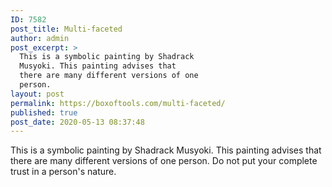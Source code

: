 ```yaml
---
ID: 7582
post_title: Multi-faceted
author: admin
post_excerpt: >
  This is a symbolic painting by Shadrack
  Musyoki. This painting advises that
  there are many different versions of one
  person.
layout: post
permalink: https://boxoftools.com/multi-faceted/
published: true
post_date: 2020-05-13 08:37:48
---
```

<!-- wp:paragraph -->
<p>This is a symbolic painting by Shadrack Musyoki. This painting advises that there are many different versions of one person. Do not put your complete trust in a person's nature.</p>
<!-- /wp:paragraph -->